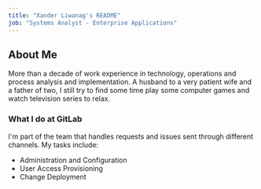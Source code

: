 ```yaml
---
title: "Xander Liwanag's README"
job: "Systems Analyst - Enterprise Applications"
---
```


## About Me

More than a decade of work experience in technology, operations and process analysis and implementation. A husband to a very patient wife and a father of two, I still try to find some time play some computer games and watch television series to relax.

### What I do at GitLab

I'm part of the team that handles requests and issues sent through different channels. My tasks include:

- Administration and Configuration
- User Access Provisioning
- Change Deployment
